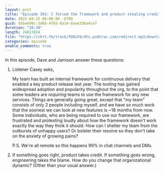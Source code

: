 ```yaml
---
layout: post
title: "Episode 301: I forced the framework and product stealing credit"
date: 2022-04-25 06:00:00 -0700
guid: d5be690c-5d6b-4f65-8a14-8aae336a4ce7
duration: "26:38"
length: 24817834
file: "https://chrt.fm/track/FD81F6/dts.podtrac.com/redirect.mp3/download.softskills.audio/sse-301.mp3"
categories: episode
enable_comments: true
---
```


In this episode, Dave and Jamison answer these questions:

1. Listener Casey asks,
   
   My team has built an internal framework for continuous delivery that enabled a key product release last year. The tooling has gained widespread adoption and popularity throughout the org, to the point that some leaders are _requiring_ teams to use the framework for any new services. Things are generally going great, except that "my team" consists of only 2 people including myself, and we have so much work that the soonest we can look at new features is ~18 months from now. Some individuals, who are being required to use our framework, are frustrated and protesting loudly about how the framework doesn't work exactly the way they think it should. How can I shelter my team from the outbursts of unhappy users? Or bolster their resolve so they don't take on the anxiety of growing pains?
   
   P.S. We're all remote so this happens 99% in chat channels and DMs.

2. If something goes right, product takes credit. If something goes wrong, engineering takes the blame. How do you change that organizational dynamic? (Other than your usual answer.)
